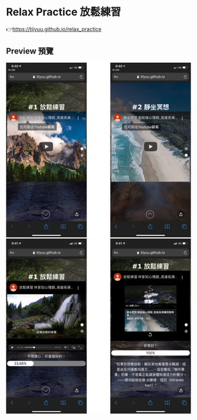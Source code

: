 # Relax Practice 放鬆練習
👉https://tiiyuu.github.io/relax_practice

## Preview 預覽
![readme1](assets/readme/readme1.png)
![readme2](assets/readme/readme2.png)
